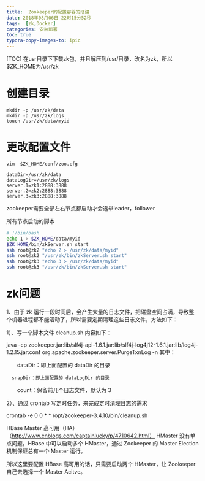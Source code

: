 ```yaml
---
title:  Zookeeper的配置容器的搭建
date: 2018年08月06日 22时15分52秒
tags:  [zk,Docker]
categories: 安装部署
toc: true
typora-copy-images-to: ipic
---
```


[TOC]
在usr目录下下载zk包，并且解压到/usr/目录，改名为zk，所以$ZK_HOME为/usr/zk

# 创建目录

```
mkdir -p /usr/zk/data
mkdir -p /usr/zk/logs
touch /usr/zk/data/myid
```

<!--more -->

# 更改配置文件

`vim  $ZK_HOME/conf/zoo.cfg`

```
dataDir=/usr/zk/data
dataLogDir=/usr/zk/logs
server.1=zk1:2888:3888
server.2=zk2:2888:3888
server.3=zk3:2888:3888
```

zookeeper需要全部左右节点都启动才会选举leader，follower

所有节点启动的脚本

```bash
# !/bin/bash
echo 1 > $ZK_HOME/data/myid
$ZK_HOME/bin/zkServer.sh start
ssh root@zk2 "echo 2 > /usr/zk/data/myid"
ssh root@zk2 "/usr/zk/bin/zkServer.sh start"
ssh root@zk3 "echo 3 > /usr/zk/data/myid"
ssh root@zk3 "/usr/zk/bin/zkServer.sh start"
```





# zk问题

1、由于 zk 运行一段时间后，会产生大量的日志文件，把磁盘空间占满，导致整个机器进程都不能活动了，所以需要定期清理这些日志文件，方法如下：

1）、写一个脚本文件 cleanup.sh 内容如下：

 java -cp zookeeper.jar:lib/slf4j-api-1.6.1.jar:lib/slf4j-log4j12-1.6.1.jar:lib/log4j-1.2.15.jar:conf org.apache.zookeeper.server.PurgeTxnLog <dataDir> <snapDir> -n <count>
 其中：

　　dataDir：即上面配置的 dataDir 的目录

```
  snapDir：即上面配置的 dataLogDir 的目录
```

　　count：保留前几个日志文件，默认为 3

2）、通过 crontab 写定时任务，来完成定时清理日志的需求

crontab -e 0 0 * *  /opt/zookeeper-3.4.10/bin/cleanup.sh

HBase Master 高可用（HA）（http://www.cnblogs.com/captainlucky/p/4710642.html）
HMaster 没有单点问题，HBase 中可以启动多个 HMaster，通过 Zookeeper 的 Master Election 机制保证总有一个 Master 运行。

所以这里要配置 HBase 高可用的话，只需要启动两个 HMaster，让 Zookeeper 自己去选择一个 Master Acitve。